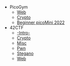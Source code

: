 - PicoGym
  - [Web](https://github.com/nuoxoxo/writeups/blob/main/pico__web.md)
  - [Crypto](https://github.com/nuoxoxo/CTF_writeups/blob/main/pico__crypto.md)
  - [Beginner picoMini 2022](https://github.com/nuoxoxo/CTF_writeups/blob/main/pico__beginner_mini_2022.md)
- 42CTF
  - [-Intro-](https://github.com/nuoxoxo/CTF_writeups/blob/main/42ctf__intro.md)
  - [Crypto](https://github.com/nuoxoxo/CTF_writeups/blob/main/42ctf__crypto.md)
  - [Misc](https://github.com/nuoxoxo/writeups/blob/main/42ctf__misc.md)
  - [Pwn](https://github.com/nuoxoxo/writeups/blob/main/42ctf__pwn.md)
  - [Stegano](https://github.com/nuoxoxo/writeups/blob/main/42ctf__stego.md)
  - [Web](https://github.com/nuoxoxo/writeups/blob/main/42ctf__web.md)
